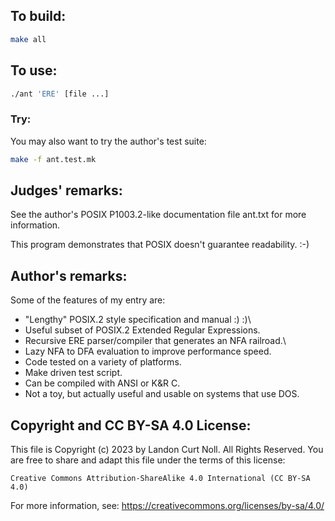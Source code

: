 ## To build:

```sh
make all
```


## To use:

```sh
./ant 'ERE' [file ...]
```


### Try:

You may also want to try the author's test suite:

```sh
make -f ant.test.mk
```


## Judges' remarks:

See the author's POSIX P1003.2-like documentation file ant.txt for more
information.

This program demonstrates that POSIX doesn't guarantee readability.  :-)


## Author's remarks:

Some of the features of my entry are:

-  "Lengthy" POSIX.2 style specification and manual :) :)\
-  Useful subset of POSIX.2 Extended Regular Expressions.
-  Recursive ERE parser/compiler that generates an NFA railroad.\
-  Lazy NFA to DFA evaluation to improve performance speed.
-  Code tested on a variety of platforms.
-  Make driven test script.
-  Can be compiled with ANSI or K&R C.
-  Not a toy, but actually useful and usable on systems that use DOS.


## Copyright and CC BY-SA 4.0 License:

This file is Copyright (c) 2023 by Landon Curt Noll.  All Rights Reserved.
You are free to share and adapt this file under the terms of this license:

    Creative Commons Attribution-ShareAlike 4.0 International (CC BY-SA 4.0)

For more information, see: https://creativecommons.org/licenses/by-sa/4.0/
